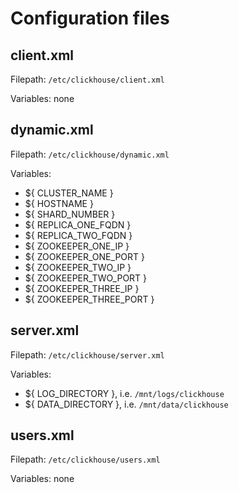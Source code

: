 # Configuration files

## client.xml

Filepath: `/etc/clickhouse/client.xml`

Variables: none

## dynamic.xml

Filepath: `/etc/clickhouse/dynamic.xml`

Variables:
- ${ CLUSTER_NAME }
- ${ HOSTNAME }
- ${ SHARD_NUMBER }
- ${ REPLICA_ONE_FQDN }
- ${ REPLICA_TWO_FQDN }
- ${ ZOOKEEPER_ONE_IP }
- ${ ZOOKEEPER_ONE_PORT }
- ${ ZOOKEEPER_TWO_IP }
- ${ ZOOKEEPER_TWO_PORT }
- ${ ZOOKEEPER_THREE_IP }
- ${ ZOOKEEPER_THREE_PORT }

## server.xml

Filepath: `/etc/clickhouse/server.xml`

Variables:
- ${ LOG_DIRECTORY }, i.e. `/mnt/logs/clickhouse`
- ${ DATA_DIRECTORY }, i.e. `/mnt/data/clickhouse`

## users.xml

Filepath: `/etc/clickhouse/users.xml`

Variables: none
